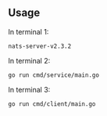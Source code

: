 ## Usage

In terminal 1:

```console
nats-server-v2.3.2
```

In terminal 2:

```console
go run cmd/service/main.go
```

In terminal 3:

```console
go run cmd/client/main.go
```
